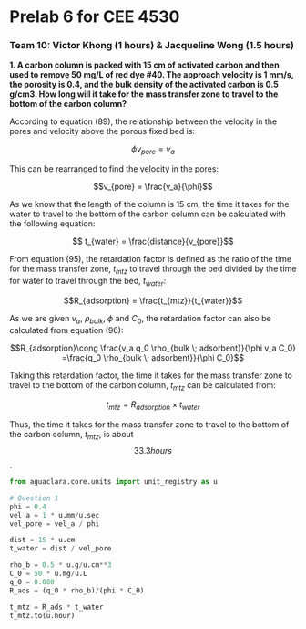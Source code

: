 # Prelab 6 for CEE 4530

### Team 10: Victor Khong (1 hours) & Jacqueline Wong (1.5 hours) ###

<b> 1. A carbon column is packed with 15 cm of activated carbon and then used to remove 50 mg/L of red dye #40. The approach velocity is 1 mm/s, the porosity is 0.4, and the bulk density of the activated carbon is 0.5 g/cm3. How long will it take for the mass transfer zone to travel to the bottom of the carbon column? </b>

According to equation (89), the relationship between the velocity in the pores and velocity above the porous fixed bed is:

$$\phi v_{pore} = v_a$$

This can be rearranged to find the velocity in the pores:

$$v_{pore} = \frac{v_a}{\phi}$$

As we know that the length of the column is 15 cm, the time it takes for the water to travel to the bottom of the carbon column can be calculated with the following equation:

$$ t_{water} = \frac{distance}{v_{pore}}$$

From equation (95), the retardation factor is defined as the ratio of the time for the mass transfer zone, $t_{mtz}$ to travel through the bed divided by the time for water to travel through the bed, $t_{water}$:

$$R_{adsorption} = \frac{t_{mtz}}{t_{water}}$$

As we are given $v_{a}$, $\rho_{bulk}$, $\phi$ and $C_0$, the retardation factor can also be calculated from equation (96):

$$R_{adsorption}\cong \frac{v_a q_0 \rho_{bulk \; adsorbent}}{\phi v_a C_0} =\frac{q_0 \rho_{bulk \; adsorbent}}{\phi C_0}$$

Taking this retardation factor, the time it takes for the mass transfer zone to travel to the bottom of the carbon column, $t_{mtz}$ can be calculated from:

$$t_{mtz} = R_{adsorption} \times t_{water}$$

Thus, the time it takes for the mass transfer zone to travel to the bottom of the carbon column, $t_{mtz}$, is about $$33.3 hours$$.

```python
from aguaclara.core.units import unit_registry as u

# Question 1
phi = 0.4
vel_a = 1 * u.mm/u.sec
vel_pore = vel_a / phi

dist = 15 * u.cm
t_water = dist / vel_pore

rho_b = 0.5 * u.g/u.cm**3
C_0 = 50 * u.mg/u.L
q_0 = 0.080
R_ads = (q_0 * rho_b)/(phi * C_0)

t_mtz = R_ads * t_water
t_mtz.to(u.hour)
```
